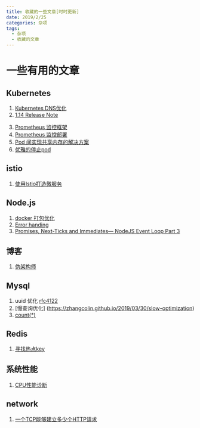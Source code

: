 ```yaml
---
title: 收藏的一些文章[时时更新]
date: 2019/2/25
categories: 杂项
tags: 
  - 杂项
  - 收藏的文章
---
```

# 一些有用的文章
## Kubernetes
1. [Kubernetes DNS优化](https://mp.weixin.qq.com/s/IGrUZLMvK8UppZTqt9bbSA)
2. [1.14 Release Note](https://mp.weixin.qq.com/s/N6dC1S1Ezhh_-cFIbFScgQ)
<!--more--> 
3. [Prometheus 监控框架](https://mp.weixin.qq.com/s?__biz=MzIwNDIzODExOA==&mid=2650166781&idx=1&sn=dd6f5ce36e916c4938f78694df5f4a6b&chksm=8ec1c9b4b9b640a2df8535b1dc42e7548c0a3f8ecb585ccb79b0769f8c8ddce0abc73205408b)
4. [Prometheus 监控部署](https://mp.weixin.qq.com/s/rG1_DqjBjisuhQJNi9U7iA)
5. [Pod 间实现共享内存的解决方案](https://mp.weixin.qq.com/s/W0FpH61r_HM7t8Xw1_Ex6A)
6. [优雅的停止pod](https://mp.weixin.qq.com/s/NwJbBLhomaHBhCkIDR1KWA)
## istio
1. [使用Istio打造微服务](https://mp.weixin.qq.com/s/W-F1ETV1H9yBm9sOiCEUSQ)
## Node.js
1. [docker 打包优化](https://mp.weixin.qq.com/s/G4pX6OwI8muzRtXBxNak8Q)
2. [Error handing](https://levelup.gitconnected.com/the-definite-guide-to-handling-errors-gracefully-in-javascript-58424d9c60e6)
3. [Promises, Next-Ticks and Immediates— NodeJS Event Loop Part 3](https://jsblog.insiderattack.net/promises-next-ticks-and-immediates-nodejs-event-loop-part-3-9226cbe7a6aa)
## 博客
1. [伪架构师](https://blog.fleeto.us/)
## Mysql
1. uuid 优化 [rfc4122](https://tools.ietf.org/html/rfc4122.html)
2. [慢查询优化] (https://zhangcolin.github.io/2019/03/30/slow-optimization)
3. [count(*)](https://mp.weixin.qq.com/s?__biz=MzUyNDkzNzczNQ==&mid=2247486233&idx=1&sn=2b248891f259c05cf81d1172b288079c)
## Redis
1. [寻找热点key](https://mp.weixin.qq.com/s/XO_SxQEppUKsrAMQTxXFwA)
## 系统性能
1. [CPU性能诊断](https://bryantchang.github.io/2019/03/17/cpu-profile-two)
## network
1. [一个TCP能够建立多少个HTTP请求](https://zhuanlan.zhihu.com/p/61423830)
